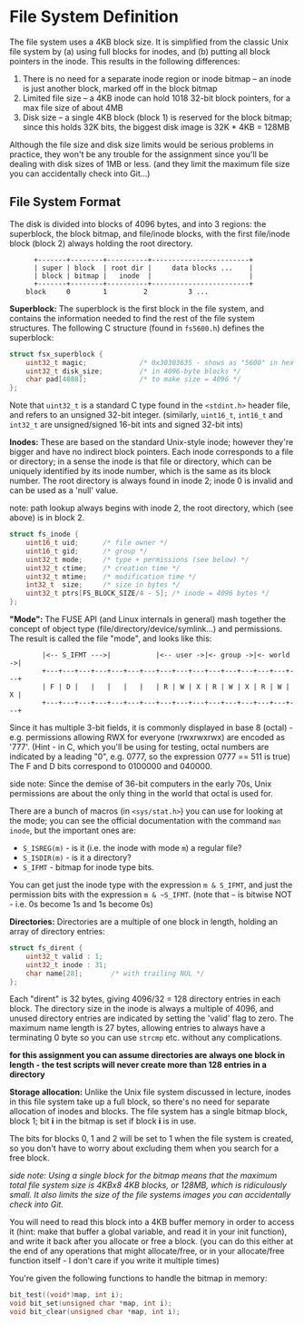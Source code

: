 File System Definition
======================

The file system uses a 4KB block size. It is simplified from the classic Unix file system by (a) using full blocks for inodes, and (b) putting all block pointers in the inode. This results in the following differences:

1. There is no need for a separate inode region or inode bitmap – an inode is just another block, marked off in the block bitmap
2. Limited file size – a 4KB inode can hold 1018 32-bit block pointers, for a max file size of about 4MB
3. Disk size – a single 4KB block (block 1) is reserved for the block bitmap; since this holds 32K bits, the biggest disk image is 32K * 4KB = 128MB

Although the file size and disk size limits would be serious problems in practice, they won't be any trouble for the assignment since you'll be dealing with disk sizes of 1MB or less. (and they limit the maximum file size you can accidentally check into Git...)

File System Format
------------------
The disk is divided into blocks of 4096 bytes, and into 3 regions: the superblock, the block bitmap, and file/inode blocks, with the first file/inode block (block 2) always holding the root directory.

```
	  +-------+--------+----------+------------------------+
	  | super | block  | root dir |     data blocks ...    |
	  | block | bitmap |   inode  |                        |
	  +-------+--------+----------+------------------------+
    block     0        1         2          3 ...
```

**Superblock:**
The superblock is the first block in the file system, and contains the  information needed to find the rest of the file system structures. 
The following C structure (found in `fs5600.h`) defines the superblock:

```C
struct fsx_superblock {
	uint32_t magic;             /* 0x30303635 - shows as "5600" in hex dump */
	uint32_t disk_size;         /* in 4096-byte blocks */
	char pad[4088];             /* to make size = 4096 */
};
```

Note that `uint32_t` is a standard C type found in the `<stdint.h>` header file, and refers to an unsigned 32-bit integer. (similarly, `uint16_t`, `int16_t` and `int32_t` are unsigned/signed 16-bit ints and signed 32-bit ints)

**Inodes:**
These are based on the standard Unix-style inode; however they're bigger and have no indirect block pointers. Each inode corresponds to a file or directory; in a sense the inode is that file or directory, which can be uniquely identified by its inode number, which is the same as its block number. The root directory is always found in inode 2; inode 0 is invalid and can be used as a 'null' value.

note: path lookup always begins with inode 2, the root directory, which (see above) is in block 2. 

```C
struct fs_inode {
    uint16_t uid;      /* file owner */
    uint16_t gid;      /* group */
    uint32_t mode;     /* type + permissions (see below) */
    uint32_t ctime;    /* creation time */
    uint32_t mtime;    /* modification time */
    int32_t  size;     /* size in bytes */
    uint32_t ptrs[FS_BLOCK_SIZE/4 - 5]; /* inode = 4096 bytes */
};
```

**"Mode":**
The FUSE API (and Linux internals in general) mash together the concept of object type (file/directory/device/symlink...) and permissions. The result is called the file "mode", and looks like this:

```
        |<-- S_IFMT --->|           |<-- user ->|<- group ->|<- world ->|
        +---+---+---+---+---+---+---+---+---+---+---+---+---+---+---+---+
        | F | D |   |   |   |   |   | R | W | X | R | W | X | R | W | X |
        +---+---+---+---+---+---+---+---+---+---+---+---+---+---+---+---+
```
Since it has multiple 3-bit fields, it is commonly displayed in base 8 (octal) - e.g. permissions allowing RWX for everyone (rwxrwxrwx) are encoded as '777'. (Hint - in C, which you'll be using for testing, octal numbers are indicated by a leading "0", e.g. 0777, so the expression 0777 == 511 is true) The F and D bits correspond to 0100000 and 040000.

side note: Since the demise of 36-bit computers in the early 70s, Unix permissions are about the only thing in the world that octal is used for.

There are a bunch of macros (in `<sys/stat.h>`) you can use for looking at the mode; you can see the official documentation with the command `man inode`, but the important ones are:

- `S_ISREG(m)`  - is it (i.e. the inode with mode `m`) a regular file?
- `S_ISDIR(m)` - is it a  directory?
- `S_IFMT` - bitmap for inode type bits.

You can get just the inode type with the expression `m & S_IFMT`, and just the permission bits with the expression `m & ~S_IFMT`. (note that `~` is bitwise NOT - i.e. 0s become 1s and 1s become 0s)

**Directories:**
Directories are a multiple of one block in length, holding an array of directory entries:
```C
struct fs_dirent {
	uint32_t valid : 1;
	uint32_t inode : 31;
	char name[28];       /* with trailing NUL */
};
```
Each "dirent" is 32 bytes, giving 4096/32 = 128 directory entries in each block. The directory size in the inode is always a multiple of 4096, and unused directory entries are indicated by setting the 'valid' flag to zero. The maximum name length is 27 bytes, allowing entries to always have a terminating 0 byte so you can use `strcmp` etc. without any complications.

**for this assignment you can assume directories are always one block in length - the test scripts will never create more than 128 entries in a directory**

**Storage allocation:**
Unlike the Unix file system discussed in lecture, inodes in this file system take up a full block, so there's no need for separate allocation of inodes and blocks. The file system has a single bitmap block, block 1; bit **i** in the bitmap is set if block **i** is in use.

The bits for blocks 0, 1 and 2 will be set to 1 when the file system is created, so you don't have to worry about excluding them when you search for a free block.

*side note: Using a single block for the bitmap means that the maximum total file system size is 4KBx8 4KB blocks, or 128MB, which is ridiculously small. It also limits the size of the file systems images you can accidentally check into Git.*

You will need to read this block into a 4KB buffer memory in order to access it (hint: make that buffer a global variable, and read it in your init function), and write it back after you allocate or free a block. (you can do this either at the end of any operations that might allocate/free, or in your allocate/free function itself - I don't care if you write it multiple times)

You're given the following functions to handle the bitmap in memory:

```C
bit_test((void*)map, int i);
void bit_set(unsigned char *map, int i);
void bit_clear(unsigned char *map, int i);
```

